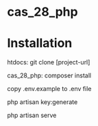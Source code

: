# cas_28_php

# Installation

htdocs: git clone [project-url]

cas_28_php: composer install

copy .env.example to .env file

php artisan key:generate

php artisan serve
